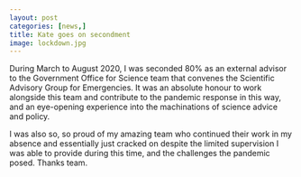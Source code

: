 ```yaml
---
layout: post
categories: [news,]
title: Kate goes on secondment
image: lockdown.jpg
---
```

During March to August 2020, I was seconded 80% as an external advisor to the Government Office for Science team that convenes the Scientific Advisory Group for Emergencies. It was an absolute honour to work alongside this team and contribute to the pandemic response in this way, and an eye-opening experience into the machinations of science advice and policy. 

I was also so, so proud of my amazing team who continued their work in my absence and essentially just cracked on despite the limited supervision I was able to provide during this time, and the challenges the pandemic posed. Thanks team.  

